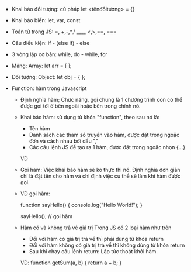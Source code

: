 - Khai báo đối tượng:
  cú pháp
  let <tênđốitượng> = {}

- Khai báo biến: let, var, const

- Toán tử trong JS: =, +,-,\*,/ \_\_\_\_ <,>,==, ===

- Câu điều kiện: if - (else if) - else

- 3 vòng lặp cơ bản: while, do - while, for

- Mảng: Array: let arr = [ ];

- Đối tượng: Object: let obj = { };

- Function: hàm trong Javascript

  - Định nghĩa hàm; Chức năng, gọi chung là 1 chương trình con có thể được gọi tới ở bên ngoài hoặc bên trong chính nó.

  - Khai báo hàm: sử dụng từ khóa "function", theo sau nó là:

    - Tên hàm
    - Danh sách các tham số truyền vào hàm, được đặt trong ngoặc đơn và cách nhau bởi dấu ","
    - Các câu lệnh JS để tạo ra 1 hàm, được đặt trong ngoặc nhọn {...}

    VD

  - Gọi hàm: Việc khai báo hàm sẽ ko thực thi nó. Định nghĩa đơn giản chỉ là đặt tên cho hàm và chỉ định việc cụ thể sẽ làm khi hàm được gọi.

  * VD gọi hàm:

    function sayHello() {
    console.log("Hello World!");
    }

    sayHello(); // gọi hàm

  - Hàm có và không trả về giá trị
    Trong JS có 2 loại hàm như trên

    - Đối với hàm có giá trị trả về thì phải dùng từ khóa return
    - Đối với hàm không có giá trị trả về thì không dùng từ khóa return
    - Sau khi chạy câu lệnh return: Lập tức thoát khỏi hàm.

    VD:
    function getSum(a, b) {
    return a + b;
    }
